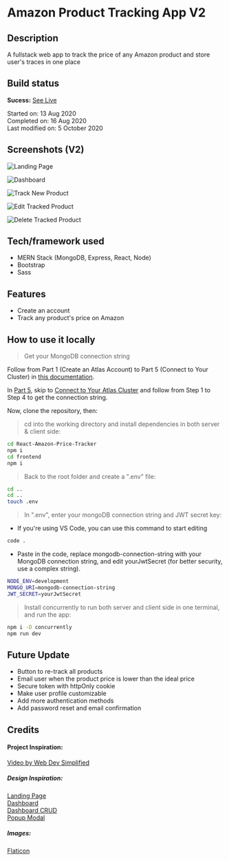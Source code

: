 # Amazon Product Tracking App V2

## Description

A fullstack web app to track the price of any Amazon product and store user's traces in one place<br>

## Build status

**Sucess:** [See Live](https://trackerbase.herokuapp.com/)

Started on: 13 Aug 2020 <br>
Completed on: 16 Aug 2020 <br>
Last modified on: 5 October 2020 <br>

## Screenshots (V2)

![Landing Page](https://github.com/yewyewXD/React-Amazon-Price-Tracker/blob/master/readme-images/landingPage.JPG?raw=true "Landing Page")

![Dashboard](https://github.com/yewyewXD/React-Amazon-Price-Tracker/blob/master/readme-images/dashboard.JPG?raw=true "Dashboard")

![Track New Product](https://github.com/yewyewXD/React-Amazon-Price-Tracker/blob/master/readme-images/dashboardAddNew.JPG?raw=true "Track New Product")

![Edit Tracked Product](https://github.com/yewyewXD/React-Amazon-Price-Tracker/blob/master/readme-images/dashboardEdit.JPG?raw=true "Edit Tracked Product")

![Delete Tracked Product](https://github.com/yewyewXD/React-Amazon-Price-Tracker/blob/master/readme-images/dashboardDelete.JPG?raw=true "Delete Tracked Product")

## Tech/framework used

- MERN Stack (MongoDB, Express, React, Node)
- Bootstrap
- Sass

## Features

- Create an account
- Track any product's price on Amazon

## How to use it locally

> Get your MongoDB connection string

Follow from Part 1 (Create an Atlas Account) to Part 5 (Connect to Your Cluster) in [this documentation](https://docs.atlas.mongodb.com/getting-started/). <br>

In [Part 5](https://docs.atlas.mongodb.com/tutorial/connect-to-your-cluster/), skip to [Connect to Your Atlas Cluster](https://docs.atlas.mongodb.com/tutorial/connect-to-your-cluster/#connect-to-your-atlas-cluster) and follow from Step 1 to Step 4 to get the connection string. <br>

Now, clone the repository, then:

> cd into the working directory and install dependencies in both server & client side:

```bash
cd React-Amazon-Price-Tracker
npm i
cd frontend
npm i
```

> Back to the root folder and create a ".env" file:

```bash
cd ..
cd ..
touch .env
```

> In ".env", enter your mongoDB connection string and JWT secret key:

- If you're using VS Code, you can use this command to start editing

```bash
code .
```

- Paste in the code, replace mongodb-connection-string with your MongoDB connection string, and edit yourJwtSecret (for better security, use a complex string).

```bash
NODE_ENV=development
MONGO_URI=mongodb-connection-string
JWT_SECRET=yourJwtSecret
```

> Install concurrently to run both server and client side in one terminal, and run the app:

```bash
npm i -D concurrently
npm run dev
```

## Future Update

- Button to re-track all products
- Email user when the product price is lower than the ideal price
- Secure token with httpOnly cookie
- Make user profile customizable
- Add more authentication methods
- Add password reset and email confirmation

## Credits

#### Project Inspiration:

[Video by Web Dev Simplified](https://www.youtube.com/watch?v=H5ObmDUjKV4&ab_channel=WebDevSimplified)

##### Design Inspiration:

[Landing Page](https://html.crumina.net/html-utouch/index.html) <br>
[Dashboard](https://dribbble.com/shots/3699047-dashX-Income) <br>
[Dashboard CRUD](https://dribbble.com/shots/8491396-Frappe-Accounting-Customers)<br>
[Popup Modal](https://dribbble.com/shots/8491396-Frappe-Accounting-Customers)<br>

##### Images:

[Flaticon](https://www.flaticon.com/home)
